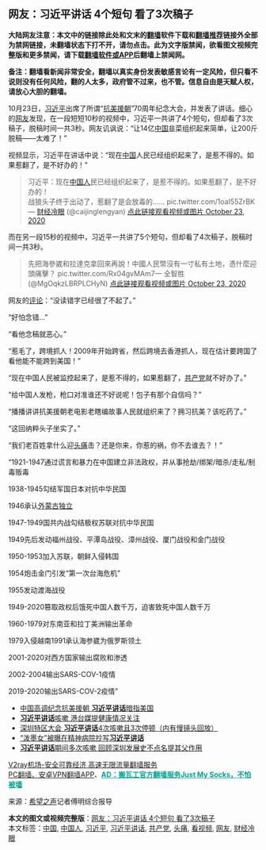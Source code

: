  <h2>网友：习近平讲话 4个短句 看了3次稿子</h2> <p class="notice"><b>大陆网友注意：本文中的链接除此处和文末的<a href="https://github.com/bannedbook/fanqiang" >翻墙</a>软件下载和<a href="https://github.com/killgcd/justmysocks/blob/master/README.md">翻墙推荐</a>链接外全部为禁网链接，未翻墙状态下打不开，请勿点击。此为文字版禁闻，欲看图文视频完整版和更多禁闻，请下载<a href="https://github.com/bannedbook/fanqiang">翻墙软件或APP</a>后翻墙上禁闻网。</p><p>备注：翻墙看新闻非常安全，翻墙以真实身份发表敏感言论有一定风险，但只看不说则没有任何风险，翻的人太多，政府管不过来，也不管。信息自由是天赋人权，请放心大胆的翻墙。</b></p>  <div class="entry"> <p id="conimg"></p> <p>10月23日，<a href="https://www.bannedbook.org/bnews/tag/%e4%b9%a0%e8%bf%91%e5%b9%b3/" class="st_tag internal_tag" rel="tag" title="标签 习近平 下的日志">习近平</a>出席了所谓“<span class='wp_keywordlink'><a href="https://www.bannedbook.org/forum2/topic952.html" title="历史回顾：从“抗美援朝”到“大跃进”" target="_blank">抗美援朝</a></span>”70周年纪念大会，并发表了讲话。细心的<a href="https://www.bannedbook.org/bnews/tag/%e7%bd%91%e5%8f%8b/" class="st_tag internal_tag" rel="tag" title="标签 网友 下的日志">网友</a>发现，在一段短短10秒的视频中，习近平一共讲了4个短句，但却看了3次稿子，脱稿时间一共3秒。网友讥讽说：“让14亿<span class='wp_keywordlink_affiliate'><a href="https://www.bannedbook.org/" title="中国" target="_blank">中国</a></span>韭菜组织起来简单，让200斤脱稿——太难了！”</p> <p>视频显示，习近平在讲话中说：“现在<a href="https://www.bannedbook.org/bnews/tag/%E4%B8%AD%E5%9B%BD/" class="st_tag internal_tag" rel="tag" title="标签 中国 下的日志">中国</a>人民已经组织起来了，是惹不得的。如果惹翻了，是不好办的！”</p> <blockquote><p>习近平：现在<a href="https://www.bannedbook.org/bnews/tag/%e4%b8%ad%e5%9b%bd%e4%ba%ba/" class="st_tag internal_tag" rel="tag" title="标签 中国人 下的日志">中国人</a>民已经组织起来了，是惹不得的。如果惹翻了，是不好办的！<br />战狼头子终于出动了，惹翻了是会放毒的&#8230;&#8230; pic.twitter.com/1oaI55ZrBK— <a href="https://www.bannedbook.org/bnews/tag/%e8%b4%a2%e7%bb%8f%e5%86%b7%e7%9c%bc/" class="st_tag internal_tag" rel="tag" title="标签 财经冷眼 下的日志">财经冷眼</a> (@caijinglengyan) <a href="https://twitter.com/caijinglengyan/status/1319505793469747200?ref_src=twsrc%5Etfw">点此链接观看视频或图片 October 23, 2020</a></p></blockquote> <p>而在另一段15秒的视频中，习近平一共讲了5个短句，但却看了4次稿子，脱稿时间一共3秒。</p> <blockquote><p>先把海參崴和拉達克拿回來再說！中國人民幣沒有一寸私有土地，憑什麼迎頭痛擊？ pic.twitter.com/Rx04gvMAm7— 全智胜 (@MgOqkzLBRPLCHyN) <a href="https://twitter.com/MgOqkzLBRPLCHyN/status/1319515940657057792?ref_src=twsrc%5Etfw">点此链接观看视频或图片 October 23, 2020</a></p></blockquote> <p>网友的<span class='wp_keywordlink_affiliate'><a href="https://www.bannedbook.org/bnews/comments/" title="新闻评论" target="_blank">评论</a></span>：“没读错字已经很了不起了。”</p> <p>“好怕念错&#8230;”</p> <p>“看他念稿就恶心。”</p> <p>“惹毛了，跨境抓人！2009年开始跨省，然后跨境去香港抓人，现在估计要跨国了看他能不能跨到美国！”</p>  <p>“现在中国人民被监控起来了，是惹不得的，如果惹翻了，<a href="https://www.bannedbook.org/bnews/tag/%e5%85%b1%e4%ba%a7%e5%85%9a/" class="st_tag internal_tag" rel="tag" title="标签 共产党 下的日志">共产党</a>就不好办了。”</p> <p>“给中国人发枪，枪口对准谁还不好说呢！包子有那个自信吗？”</p> <p>“播播讲讲抗美援朝老电影老瞎编故事人民就组织来了？拥习抗美？该吃药了。”</p> <p>“这回纳粹头子坐实了。”</p> <p>“我们老百姓拿什么迎<a href="https://www.bannedbook.org/bnews/tag/%e5%a4%b4%e7%97%9b/" class="st_tag internal_tag" rel="tag" title="标签 头痛 下的日志">头痛</a>击？还是你来，你惹的祸，你不去谁去？！”</p> <p>“1921-1947通过谎言和暴力在中国建立非法政权，并从事抢劫/绑架/暗杀/走私/制毒贩毒</p> <p>1938-1945勾结军国日本对抗中华民国</p> <p>1946承认<span class='wp_keywordlink'><a href="https://www.bannedbook.org/forum2/topic1004.html" title="外蒙古独立内幕" target="_blank">外蒙古独立</a></span></p> <p>1947-1949国共内战勾结极权苏联对抗中华民国</p> <p>1949先后发动福州战役、平潭岛战役、漳州战役、厦门战役和金门战役</p>  <p>1950-1953加入苏联，朝鲜入侵韩国</p> <p>1954炮击金门引发“第一次台海危机”</p> <p>1955发动渡海战役</p> <p>1949-2020篡取政权后饿死中国人数千万，迫害致死中国人数千万</p> <p>1960-1979对东南亚和拉丁美洲输出革命</p> <p>1979入侵越南1991承认海参崴为俄罗斯领土</p> <p>2001-2020对西方国家输出腐败和渗透</p> <p>2002-2004输出SARS-COV-1疫情</p> <p>2019-2020输出SARS-COV-2疫情”</p> <ul class='op-related-articles' title='相关阅读'> <li><a href='https://www.bannedbook.org/bnews/headline/20201024/1419165.html' target='_blank'>中国高调纪念抗美援朝 <b>习近平讲话</b>暗指美国</a></li> <li><a href='https://www.bannedbook.org/bnews/headline/20201014/1413792.html' target='_blank'><b>习近平讲话</b>咳嗽 港台媒提健康情况关注</a></li> <li><a href='https://www.bannedbook.org/bnews/bannedvideo/20201014/1413772.html' target='_blank'>深圳特区大会 <b>习近平讲话</b>4次咳嗽且3次停顿（内有慢镜头回放）</a></li> <li><a href='https://www.bannedbook.org/bnews/cbnews/20201014/1413723.html' target='_blank'>“泼墨女”被曝在精神病院抄写<b>习近平讲话</b></a></li> <li><a href='https://www.bannedbook.org/bnews/headline/20201014/1413637.html' target='_blank'><b>习近平讲话</b>期间多次咳嗽 回顾深圳发展史不点名提其父作用</a></li> </ul> <p class="texttj"> <a href="https://www.bannedbook.org/forum23/topic22702.html" target="_blank">V2ray机场-安全可靠经济 高速无限流量翻墙服务</a><br/> <a href="https://github.com/bannedbook/fanqiang/wiki/%E7%A6%81%E9%97%BB%E7%BD%91%E5%AE%89%E5%8D%93%E7%BF%BB%E5%A2%99%E6%96%B0%E9%97%BBAPP" target="_blank">PC翻墙、安卓VPN翻墙APP</a>、<span onclick="window.open('https://github.com/killgcd/justmysocks/blob/master/README.md')" style="font-weight:bold;color:#00A191;cursor:pointer;text-decoration:underline;outline:none">AD：搬瓦工官方翻墙服务Just My Socks，不怕被墙</span></p><p> 来源：<span class='wp_keywordlink_affiliate'><a href="https://www.soundofhope.org" title="希望之声" target="_blank">希望之声</a></span>记者傅明综合报导 </p> <a name='sharetosocial'></a>       <div><b>本文的图文或视频完整版</b>：<a href='https://www.bannedbook.org/bnews/cnnews/20201024/1419231.html'>网友：习近平讲话 4个短句 看了3次稿子</a></div>  </div><!--END ENTRY--> <div class="postfooter"> <div>本文标签：<a href="https://www.bannedbook.org/bnews/tag/%E4%B8%AD%E5%9B%BD/" rel="tag">中国</a>, <a href="https://www.bannedbook.org/bnews/tag/%e4%b8%ad%e5%9b%bd%e4%ba%ba/" rel="tag">中国人</a>, <a href="https://www.bannedbook.org/bnews/tag/%e4%b9%a0%e8%bf%91%e5%b9%b3/" rel="tag">习近平</a>, <a href="https://www.bannedbook.org/bnews/tag/%E4%B9%A0%E8%BF%91%E5%B9%B3%E8%AE%B2%E8%AF%9D/" rel="tag">习近平讲话</a>, <a href="https://www.bannedbook.org/bnews/tag/%e5%85%b1%e4%ba%a7%e5%85%9a/" rel="tag">共产党</a>, <a href="https://www.bannedbook.org/bnews/tag/%e5%a4%b4%e7%97%9b/" rel="tag">头痛</a>, <a href="https://www.bannedbook.org/bnews/tag/%E7%9C%8B%E8%A7%86%E9%A2%91/" rel="tag">看视频</a>, <a href="https://www.bannedbook.org/bnews/tag/%e7%bd%91%e5%8f%8b/" rel="tag">网友</a>, <a href="https://www.bannedbook.org/bnews/tag/%e8%b4%a2%e7%bb%8f%e5%86%b7%e7%9c%bc/" rel="tag">财经冷眼</a></div>  </div><!--END POSTFOOTER--> 